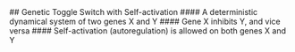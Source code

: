 <a name="title" />
## Genetic Toggle Switch with Self-activation 
#### A deterministic dynamical system of two genes X and Y
#### Gene X inhibits Y, and vice versa
#### Self-activation (autoregulation) is allowed on both genes X and Y

